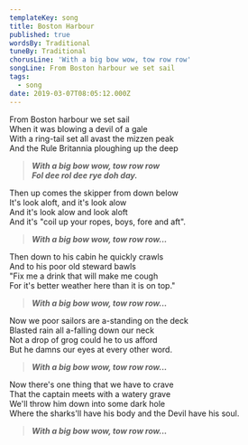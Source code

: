 ```yaml
---
templateKey: song
title: Boston Harbour
published: true
wordsBy: Traditional
tuneBy: Traditional
chorusLine: 'With a big bow wow, tow row row'
songLine: From Boston harbour we set sail
tags:
  - song
date: 2019-03-07T08:05:12.000Z
---
```

From Boston harbour we set sail\
When it was blowing a devil of a gale\
With a ring-tail set all avast the mizzen peak\
And the Rule Britannia ploughing up the deep

> ***With a big bow wow, tow row row***\
> ***Fol dee rol dee rye doh day.***

Then up comes the skipper from down below\
It's look aloft, and it's look alow\
And it's look alow and look aloft\
And it's "coil up your ropes, boys, fore and aft".

> ***With a big bow wow, tow row row...***

Then down to his cabin he quickly crawls\
And to his poor old steward bawls\
"Fix me a drink that will make me cough\
For it's better weather here than it is on top."

> ***With a big bow wow, tow row row...***

Now we poor sailors are a-standing on the deck\
Blasted rain all a-falling down our neck\
Not a drop of grog could he to us afford\
But he damns our eyes at every other word.

> ***With a big bow wow, tow row row...***

Now there's one thing that we have to crave\
That the captain meets with a watery grave\
We'll throw him down into some dark hole\
Where the sharks'll have his body and the Devil have his soul.

> ***With a big bow wow, tow row row...***
